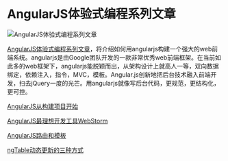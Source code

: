 AngularJS体验式编程系列文章
========

![AngularJS体验式编程系列文章](http://blog.fens.me/wp-content/uploads/2013/08/angularjs.png)

[AngularJS体验式编程系列文章](http://blog.fens.me/series-angular/)，将介绍如何用angularjs构建一个强大的web前端系统。angularjs是由Google团队开发的一款非常优秀web前端框架。在当前如此多的web框架下，angularjs能脱颖而出，从架构设计上就高人一等，双向数据绑定，依赖注入，指令，MVC，模板。Angular.js创新地把后台技术融入前端开发，扫去jQuery一度的光芒。用angularjs就像写后台代码，更规范，更结构化，更可控。

[AngularJS从构建项目开始](http://blog.fens.me/angularjs-yeoman-project/)

[AngularJS最理想开发工具WebStorm](http://blog.fens.me/angularjs-webstorm-ide/)

[AngularJS路由和模板](http://blog.fens.me/angularjs-route-template/)

[ngTable动态更新的三种方式](http://blog.fens.me/angularjs-ngtable-update/)
























